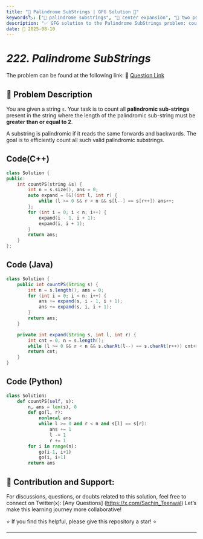 ```yaml
---
title: "🔁 Palindrome SubStrings | GFG Solution 🎯"
keywords🏷️: ["🔁 palindrome substrings", "🎯 center expansion", "📍 two pointers", "🔍 string processing", "📘 GFG", "🏁 competitive programming", "📚 DSA"]
description: "✅ GFG solution to the Palindrome SubStrings problem: count all palindromic substrings of length ≥ 2 using efficient center expansion technique. 🚀"
date: 📅 2025-08-10
---
```


# *222. Palindrome SubStrings*

The problem can be found at the following link: 🔗 [Question Link](https://www.geeksforgeeks.org/problems/count-palindrome-sub-strings-of-a-string0652/1)

## **🧩 Problem Description**

You are given a string `s`. Your task is to count all **palindromic sub-strings** present in the string where the length of the palindromic sub-string must be **greater than or equal to 2**.

A substring is palindromic if it reads the same forwards and backwards. The goal is to efficiently count all such valid palindromic substrings.


## Code(C++)
```cpp
class Solution {
public:
    int countPS(string &s) {
        int n = s.size(), ans = 0;
        auto expand = [&](int l, int r) {
            while (l >= 0 && r < n && s[l--] == s[r++]) ans++;
        };
        for (int i = 0; i < n; i++) {
            expand(i - 1, i + 1); 
            expand(i, i + 1);     
        }
        return ans;
    }
};
```

## Code (Java)

```java
class Solution {
    public int countPS(String s) {
        int n = s.length(), ans = 0;
        for (int i = 0; i < n; i++) {
            ans += expand(s, i - 1, i + 1); 
            ans += expand(s, i, i + 1);     
        }
        return ans;
    }

    private int expand(String s, int l, int r) {
        int cnt = 0, n = s.length();
        while (l >= 0 && r < n && s.charAt(l--) == s.charAt(r++)) cnt++;
        return cnt;
    }
}

```

## Code (Python)

```python
class Solution:
    def countPS(self, s):
        n, ans = len(s), 0
        def go(l, r):
            nonlocal ans
            while l >= 0 and r < n and s[l] == s[r]:
                ans += 1
                l -= 1
                r += 1
        for i in range(n):
            go(i-1, i+1)
            go(i, i+1)
        return ans
```



## 🎯 **Contribution and Support:**

For discussions, questions, or doubts related to this solution, feel free to connect on Twitter(x): [Any Questions] (https://x.com/Sachin_Teenwal) Let’s make this learning journey more collaborative!

⭐ If you find this helpful, please give this repository a star! ⭐

---
